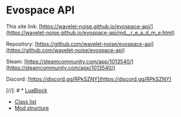# Evospace API

This site link:
[https://wavelet-noise.github.io/evospace-api/](https://wavelet-noise.github.io/evospace-api/md__r_e_a_d_m_e.html)

Repository: 
[https://github.com/wavelet-noise/evospace-api](https://github.com/wavelet-noise/evospace-api)

Steam:
[https://steamcommunity.com/app/1013540/](https://steamcommunity.com/app/1013540/)

Discord:
[https://discord.gg/RPkSZNY](https://discord.gg/RPkSZNY)

[//]: # * [LuaBlock](Doc/LuaBlock.md)
* [Class list](https://wavelet-noise.github.io/evospace-api/annotated.html)
* [Mod structure](Doc/ModStructure.md)
